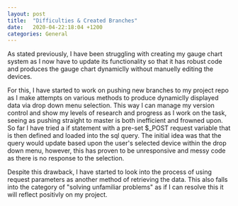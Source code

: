 ```yaml
---
layout: post
title:  "Difficulties & Created Branches"
date:   2020-04-22:18:04 +1200
categories: General
---
```


As stated previously, I have been struggling with creating my gauge chart system as I now have to update its functionality
 so that it has robust code and produces the gauge chart dynamiclly without manuelly editing the devices.
 
For this, I have started to work on pushing new branches to my project repo as I make attempts on various methods to produce dynamiclly displayed
 data via drop down menu selection. This way I can manage my version control and show my levels of research and progress as I work on the task, seeing as 
 pushing straight to master is both inefficient and frowned upon. So far I have tried a if statement with a pre-set $_POST request variable that is then
  defined and loaded into the sql query. The initial idea was that the query would update based upon the user's selected device within the drop down menu,
   however, this has proven to be unresponsive and messy code as there is no response to the selection.
   

Despite this drawback, I have started to look into the process of using request parameters as another method of retrieving the data. This also falls into the category
 of "solving unfamiliar problems" as if I can resolve this it will reflect positivly on my project.